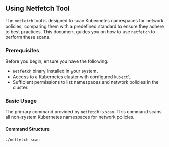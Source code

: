 ## Using Netfetch Tool

The `netfetch` tool is designed to scan Kubernetes namespaces for network policies, comparing them with a predefined standard to ensure they adhere to best practices. This document guides you on how to use `netfetch` to perform these scans.

### Prerequisites

Before you begin, ensure you have the following:

- `netfetch` binary installed in your system.
- Access to a Kubernetes cluster with configured `kubectl`.
- Sufficient permissions to list namespaces and network policies in the cluster.

### Basic Usage

The primary command provided by `netfetch` is `scan`. This command scans all non-system Kubernetes namespaces for network policies.

#### Command Structure

```sh
./netfetch scan
